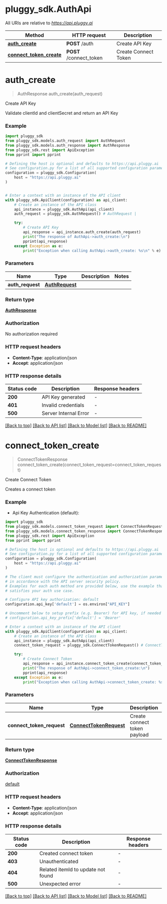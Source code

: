 # pluggy_sdk.AuthApi

All URIs are relative to *https://api.pluggy.ai*

Method | HTTP request | Description
------------- | ------------- | -------------
[**auth_create**](AuthApi.md#auth_create) | **POST** /auth | Create API Key
[**connect_token_create**](AuthApi.md#connect_token_create) | **POST** /connect_token | Create Connect Token


# **auth_create**
> AuthResponse auth_create(auth_request)

Create API Key

Validate clientId and clientSecret and return an API Key

### Example


```python
import pluggy_sdk
from pluggy_sdk.models.auth_request import AuthRequest
from pluggy_sdk.models.auth_response import AuthResponse
from pluggy_sdk.rest import ApiException
from pprint import pprint

# Defining the host is optional and defaults to https://api.pluggy.ai
# See configuration.py for a list of all supported configuration parameters.
configuration = pluggy_sdk.Configuration(
    host = "https://api.pluggy.ai"
)


# Enter a context with an instance of the API client
with pluggy_sdk.ApiClient(configuration) as api_client:
    # Create an instance of the API class
    api_instance = pluggy_sdk.AuthApi(api_client)
    auth_request = pluggy_sdk.AuthRequest() # AuthRequest | 

    try:
        # Create API Key
        api_response = api_instance.auth_create(auth_request)
        print("The response of AuthApi->auth_create:\n")
        pprint(api_response)
    except Exception as e:
        print("Exception when calling AuthApi->auth_create: %s\n" % e)
```



### Parameters


Name | Type | Description  | Notes
------------- | ------------- | ------------- | -------------
 **auth_request** | [**AuthRequest**](AuthRequest.md)|  | 

### Return type

[**AuthResponse**](AuthResponse.md)

### Authorization

No authorization required

### HTTP request headers

 - **Content-Type**: application/json
 - **Accept**: application/json

### HTTP response details

| Status code | Description | Response headers |
|-------------|-------------|------------------|
**200** | API Key generated |  -  |
**401** | Invalid credentials |  -  |
**500** | Server Internal Error |  -  |

[[Back to top]](#) [[Back to API list]](../README.md#documentation-for-api-endpoints) [[Back to Model list]](../README.md#documentation-for-models) [[Back to README]](../README.md)

# **connect_token_create**
> ConnectTokenResponse connect_token_create(connect_token_request=connect_token_request)

Create Connect Token

Creates a connect token

### Example

* Api Key Authentication (default):

```python
import pluggy_sdk
from pluggy_sdk.models.connect_token_request import ConnectTokenRequest
from pluggy_sdk.models.connect_token_response import ConnectTokenResponse
from pluggy_sdk.rest import ApiException
from pprint import pprint

# Defining the host is optional and defaults to https://api.pluggy.ai
# See configuration.py for a list of all supported configuration parameters.
configuration = pluggy_sdk.Configuration(
    host = "https://api.pluggy.ai"
)

# The client must configure the authentication and authorization parameters
# in accordance with the API server security policy.
# Examples for each auth method are provided below, use the example that
# satisfies your auth use case.

# Configure API key authorization: default
configuration.api_key['default'] = os.environ["API_KEY"]

# Uncomment below to setup prefix (e.g. Bearer) for API key, if needed
# configuration.api_key_prefix['default'] = 'Bearer'

# Enter a context with an instance of the API client
with pluggy_sdk.ApiClient(configuration) as api_client:
    # Create an instance of the API class
    api_instance = pluggy_sdk.AuthApi(api_client)
    connect_token_request = pluggy_sdk.ConnectTokenRequest() # ConnectTokenRequest | Create connect token payload (optional)

    try:
        # Create Connect Token
        api_response = api_instance.connect_token_create(connect_token_request=connect_token_request)
        print("The response of AuthApi->connect_token_create:\n")
        pprint(api_response)
    except Exception as e:
        print("Exception when calling AuthApi->connect_token_create: %s\n" % e)
```



### Parameters


Name | Type | Description  | Notes
------------- | ------------- | ------------- | -------------
 **connect_token_request** | [**ConnectTokenRequest**](ConnectTokenRequest.md)| Create connect token payload | [optional] 

### Return type

[**ConnectTokenResponse**](ConnectTokenResponse.md)

### Authorization

[default](../README.md#default)

### HTTP request headers

 - **Content-Type**: application/json
 - **Accept**: application/json

### HTTP response details

| Status code | Description | Response headers |
|-------------|-------------|------------------|
**200** | Created connect token |  -  |
**403** | Unauthenticated |  -  |
**404** | Related itemId to update not found |  -  |
**500** | Unexpected error |  -  |

[[Back to top]](#) [[Back to API list]](../README.md#documentation-for-api-endpoints) [[Back to Model list]](../README.md#documentation-for-models) [[Back to README]](../README.md)

